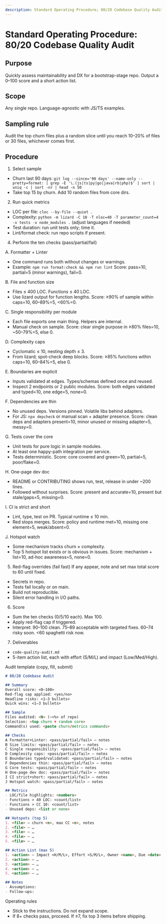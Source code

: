 ```yaml
---
description: Standard Operating Procedure; 80/20 Codebase Quality Audit
---
```


# Standard Operating Procedure: 80/20 Codebase Quality Audit

## Purpose
Quickly assess maintainability and DX for a bootstrap-stage repo. Output a 0–100 score and a short action list.

## Scope
Any single repo. Language-agnostic with JS/TS examples.

## Sampling rule
Audit the top churn files plus a random slice until you reach 10–20% of files or 30 files, whichever comes first.

## Procedure

1. Select sample

* Churn last 90 days:
  `git log --since='90 days' --name-only --pretty=format: | grep -E '\.(js|ts|py|go|java|rb|php)$' | sort | uniq -c | sort -nr | head -n 50`
* Take top 15 by churn. Add 10 random files from core dirs.

2. Run quick metrics

* LOC per file: `cloc --by-file --quiet .`
* Complexity: `python -m lizard -C 10 -T nloc=40 -T parameter_count=4 -x tests -x node_modules .` (adjust languages if needed)
* Test duration: run unit tests only; time it.
* Lint/format check: run repo scripts if present.

4. Perform the ten checks (pass/partial/fail)

A. Formatter + Linter

* One command runs both without changes or warnings.
* Example: `npm run format:check && npm run lint`
  Score: pass=10, partial=5 (minor warnings), fail=0.

B. File and function size

* Files ≤ 400 LOC. Functions ≤ 40 LOC.
* Use lizard output for function lengths.
  Score: ≥90% of sample within caps=10, 60–89%=5, <60%=0.

C. Single responsibility per module

* Each file exports one main thing. Helpers are internal.
* Manual check on sample.
  Score: clear single purpose in ≥80% files=10, \~50–79%=5, else 0.

D. Complexity caps

* Cyclomatic ≤ 10, nesting depth ≤ 3.
* From lizard; spot-check deep blocks.
  Score: ≥85% functions within caps=10, 60–84%=5, else 0.

E. Boundaries are explicit

* Inputs validated at edges. Types/schemas defined once and reused.
* Inspect 2 endpoints or 2 public modules.
  Score: both edges validated and typed=10, one edge=5, none=0.

F. Dependencies are thin

* No unused deps. Versions pinned. Volatile libs behind adapters.
* For JS: `npx depcheck` or manual scan + adapter presence.
  Score: clean deps and adapters present=10, minor unused or missing adapter=5, messy=0.

G. Tests cover the core

* Unit tests for pure logic in sample modules.
* At least one happy-path integration per service.
* Tests deterministic.
  Score: core covered and green=10, partial=5, poor/flake=0.

H. One-page dev doc

* README or CONTRIBUTING shows run, test, release in under \~200 lines.
* Followed without surprises.
  Score: present and accurate=10, present but stale/gaps=5, missing=0.

I. CI is strict and short

* Lint, type, test on PR. Typical runtime ≤ 10 min.
* Red stops merges.
  Score: policy and runtime met=10, missing one element=5, weak/absent=0.

J. Hotspot watch

* Some mechanism tracks churn × complexity.
* Top 5 hotspot list exists or is obvious in issues.
  Score: mechanism + list=10, ad-hoc awareness=5, none=0.

5. Red-flag overrides (fail fast)
   If any appear, note and set max total score to 60 until fixed.

* Secrets in repo.
* Tests fail locally or on main.
* Build not reproducible.
* Silent error handling in I/O paths.

6. Score

* Sum the ten checks (0/5/10 each). Max 100.
* Apply red-flag cap if triggered.
* Interpret:
  90–100 clean.
  75–89 acceptable with targeted fixes.
  60–74 risky soon.
  <60 spaghetti risk now.

7. Deliverables

* `code-quality-audit.md`
* 5-item action list, each with effort (S/M/L) and impact (Low/Med/High).

Audit template (copy, fill, submit)

```md
# 80/20 Codebase Audit

## Summary
Overall score: <0–100>
Red-flag cap applied: <yes/no>
Headline risks: <1–3 bullets>
Quick wins: <1–3 bullets>

## Sample
Files audited: <N> (~<%> of repo)
Selection: <top churn + random core>
Command(s) used: <paste churn/metrics commands>

## Checks
A Formatter+Linter: <pass/partial/fail> – notes
B Size limits: <pass/partial/fail> – notes
C Single responsibility: <pass/partial/fail> – notes
D Complexity caps: <pass/partial/fail> – notes
E Boundaries typed/validated: <pass/partial/fail> – notes
F Dependencies thin: <pass/partial/fail> – notes
G Core tests: <pass/partial/fail> – notes
H One-page dev doc: <pass/partial/fail> – notes
I CI strict+short: <pass/partial/fail> – notes
J Hotspot watch: <pass/partial/fail> – notes

## Metrics
- LOC/file highlights: <numbers>
- Functions > 40 LOC: <count/list>
- Functions > CC 10: <count/list>
- Unused deps: <list or none>

## Hotspots (top 5)
1. <file> — churn <n>, max CC <n>, notes
2. <file> — …
3. <file> — …
4. <file> — …
5. <file> — …

## Action List (max 5)
1. <action> — Impact <H/M/L>, Effort <S/M/L>, Owner <name>, Due <date>
2. <action> — …
3. <action> — …
4. <action> — …
5. <action> — …

## Notes
- Assumptions:
- Follow-ups:
```

Operating rules

* Stick to the instructions. Do not expand scope.
* If 8+ checks pass, proceed. If ≤7, fix top 3 items before shipping.
